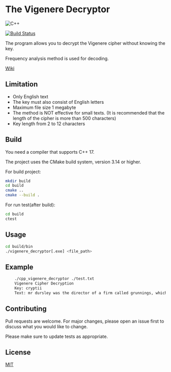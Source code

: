 # The Vigenere Decryptor

![C++](https://img.shields.io/badge/c++-%2300599C.svg?style=for-the-badge&logo=c%2B%2B&logoColor=white)

[![Build Status](https://github.com/dumitory-dev/cpp-vigenere-decryptor/workflows/build/badge.svg)](https://github.com/dumitory-dev/cpp-vigenere-decryptor/actions)

The program allows you to decrypt the Vigenere cipher without knowing the key.

Frequency analysis method is used for decoding.

[Wiki](https://en.wikipedia.org/wiki/Frequency_analysis)

## Limitation

- Only English text
- The key must also consist of English letters
- Maximum file size 1 megabyte
- The method is NOT effective for small texts. (It is recommended that the length of the cipher is more than 500
  characters)
- Key length from 2 to 12 characters

## Build

You need a compiler that supports C++ 17.

The project uses the CMake build system, version 3.14 or higher.

For build project:

```bash
mkdir build
cd build
cmake ..
cmake --build .
```

For run test(after build):

```bash
cd build
ctest
```

## Usage

```bash
cd build/bin
./vigenere_decryptor[.exe] <file_path>
```

## Example

```bash
    ./cpp_vigenere_decryptor ./test.txt
    Vigenere Cipher Decryption
    Key: cryptii
    Text: mr dursley was the director of a firm called grunnings, which made drills. he was a big, beefy man with hardly any neck, although he did have a very large moustache. mrs dursley was thin and blonde and had nearly twice the usual amount of neck, which came in very useful as she spent so much of her time craning over garden fences, spying on the neighbours. the dursleys had a small son called dudley and in their opinion there was no finer boy anywhere.
```

## Contributing

Pull requests are welcome. For major changes, please open an issue first to discuss what you would like to change.

Please make sure to update tests as appropriate.

## License

[MIT](https://choosealicense.com/licenses/mit/)
